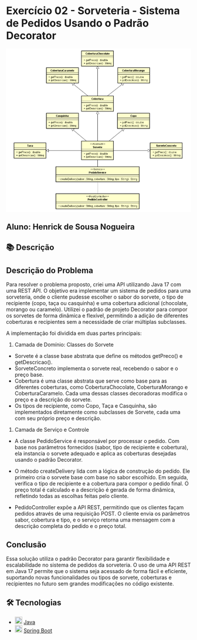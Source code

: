 # Exercício 02 - Sorveteria - Sistema de Pedidos Usando o Padrão Decorator

<img src="./prints/diagrama.png" align="center">

## Aluno: Henrick de Sousa Nogueira

## 📚 Descrição

## Descrição do Problema

Para resolver o problema proposto, criei uma API utilizando Java 17 com uma REST API. O objetivo era implementar um sistema de pedidos para uma sorveteria, onde o cliente pudesse escolher o sabor do sorvete, o tipo de recipiente (copo, taça ou casquinha) e uma cobertura adicional (chocolate, morango ou caramelo). Utilizei o padrão de projeto Decorator para compor os sorvetes de forma dinâmica e flexível, permitindo a adição de diferentes coberturas e recipientes sem a necessidade de criar múltiplas subclasses.

A implementação foi dividida em duas partes principais:

1. Camada de Domínio: Classes do Sorvete
- Sorvete é a classe base abstrata que define os métodos getPreco() e getDescricao().
- SorveteConcreto implementa o sorvete real, recebendo o sabor e o preço base.
- Cobertura é uma classe abstrata que serve como base para as diferentes coberturas, como CoberturaChocolate, CoberturaMorango e CoberturaCaramelo. Cada uma dessas classes decoradoras modifica o preço e a descrição do sorvete.
- Os tipos de recipiente, como Copo, Taça e Casquinha, são implementados diretamente como subclasses de Sorvete, cada uma com seu próprio preço e descrição.
1. Camada de Serviço e Controle
- A classe PedidoService é responsável por processar o pedido. Com base nos parâmetros fornecidos (sabor, tipo de recipiente e cobertura), ela instancia o sorvete adequado e aplica as coberturas desejadas usando o padrão Decorator.

- O método createDelivery lida com a lógica de construção do pedido. Ele primeiro cria o sorvete base com base no sabor escolhido. Em seguida, verifica o tipo de recipiente e a cobertura para compor o pedido final. O preço total é calculado e a descrição é gerada de forma dinâmica, refletindo todas as escolhas feitas pelo cliente.

- PedidoController expõe a API REST, permitindo que os clientes façam pedidos através de uma requisição POST. O cliente envia os parâmetros sabor, cobertura e tipo, e o serviço retorna uma mensagem com a descrição completa do pedido e o preço total.

## Conclusão

Essa solução utiliza o padrão Decorator para garantir flexibilidade e escalabilidade no sistema de pedidos da sorveteria. O uso de uma API REST em Java 17 permite que o sistema seja acessado de forma fácil e eficiente, suportando novas funcionalidades ou tipos de sorvete, coberturas e recipientes no futuro sem grandes modificações no código existente.

## 🛠 Tecnologias

- <img src="https://cdn.jsdelivr.net/gh/devicons/devicon/icons/java/java-original.svg" height="20" width="20"/> [Java](https://www.java.com/pt-BR)
- <img src="https://cdn.jsdelivr.net/gh/devicons/devicon/icons/spring/spring-original.svg" height="20" width="20"/> [Spring Boot](https://spring.io/projects/spring-boot)